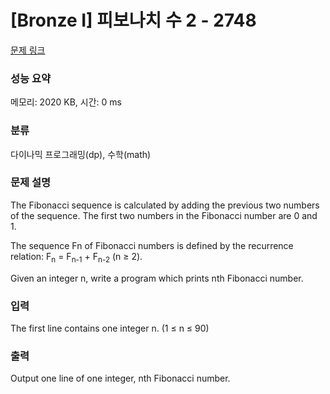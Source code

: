 # [Bronze I] 피보나치 수 2 - 2748 

[문제 링크](https://www.acmicpc.net/problem/2748) 

### 성능 요약

메모리: 2020 KB, 시간: 0 ms

### 분류

다이나믹 프로그래밍(dp), 수학(math)

### 문제 설명

<p>The Fibonacci sequence is calculated by adding the previous two numbers of the sequence. The first two numbers in the Fibonacci number are 0 and 1.</p>

<p>The sequence Fn of Fibonacci numbers is defined by the recurrence relation: F<sub>n</sub> = F<sub>n-1</sub> + F<sub>n-2</sub> (n ≥ 2).</p>

<p>Given an integer n, write a program which prints nth Fibonacci number.</p>

### 입력 

 <p>The first line contains one integer n. (1 ≤ n ≤ 90)</p>

### 출력 

 <p>Output one line of one integer, nth Fibonacci number.</p>

